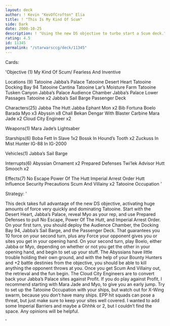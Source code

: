 ```yaml
---
layout: deck
author: ! Kevin "KevOfCrofton" Elia
title: ! "This Is My Kind Of Scum"
side: Dark
date: 2000-10-25
description: ! "Using the new DS objective to turbo start a Scum deck."
rating: 4.5
id: 11345
permalink: "/starwarsccg/deck/11345"
---
```

Cards: 

'Objective (1)
My Kind Of Scum/ Fearless And Inventive

Locations (9)
Tatooine Jabba’s Palace
Tatooine Desert Heart
Tatooine Docking Bay 94
Tatooine Cantina
Tatooine Lar’s Moisture Farm
Tatooine Tusken Canyon
Jabba’s Palace Audience Chamber
Jabba’s Palace Lower Passages
Tatooine x2
Jabba’s Sail Barge Passenger Deck

Characters(25)
Jabba The Hutt
Jabba
Ephant Mon x2
Bib Fortuna
Boelo
Barada
Myo x3
Abyssin x8
Chall Bekan
Dengar With Blaster Carbine
Mara Jade x2
Cloud City Engineer x2

Weapons(1)
Mara Jade’s Lightsaber

Starships(6)
Boba Fett In Slave 1x2
Bossk In Hound’s Tooth x2
Zuckuss In Mist Hunter
IG-88 In IG-2000

Vehicles(1)
Jabba’s Sail Barge

Interrupts(6)
Abyssian Ornament x2
Prepared Defenses
Twi’lek Advisor
Hutt Smooch x2

Effects(7)
No Escape
Power Of The Hutt
Imperial Arrest Order
Hutt Influence
Security Precautions
Scum And Villainy x2
Tatooine Occupation
'

Strategy: '

This deck takes full advantage of the new DS objective, activating huge amounts of force very quickly and dominating Tatooine. Start with the Desert Heart, Jabba’s Palace, reveal Myo as your rep, and use Prepared Defenses to pull No Escape, Power Of The Hutt, and Imperial Arrest Order. On your first turn, you should deploy the Audience Chamber, the Docking Bay 94,  Jabba’s Sail Barge, and the Passenger Deck. That guarantees you 10 force on your second turn, plus any Force your opponent gives you or sites you get in your opening hand. On your second turn, play Boelo, either Jabba or Myo, depending on whether or not you get the other in your opening hand, and begin to set up your stuff. The Abyssians have little trouble holding their own ground, and with the help of your Bounty Hunters and +2 battle destinies from the objective, you should be able to kill anything the opponent throws at you. Once you get Scum And Villainy out, the retrieval and the fun begin. The Cloud City Engineers are to convert back your Jabba’s Palace sites against Profit. If you do play against Profit, I recommend starting with Mara Jade and Myo, to give you an early jump. Try to set up the Tatooine Occupation with your ships, but watch out for X-Wing swarm, because you don’t have many ships. EPP hit squads can pose a threat, but just make sure to keep your sites well covered. I wanted to add some Imperial Barriers and maybe a Ghhhk or 2, but I couldn’t find the space.  Any opinions will be helpful.


'
